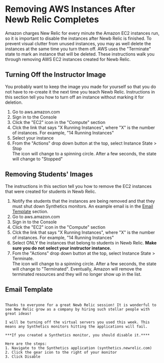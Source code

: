 # Removing AWS Instances After Newb Relic Completes

Amazon charges New Relic for every minute the Amazon EC2 instances run, so it is important to disable the instances after Newb Relic is finished. To prevent visual clutter from unused instances, you may as well delete the instances at the same time you turn them off. AWS uses the "Terminate" state to mark an instance that will be deleted. These instructions walk you through removing AWS EC2 instances created for Newb Relic.

## Turning Off the Instructor Image
You probably want to keep the image you made for yourself so that you do not have to re-create it the next time you teach Newb Relic. Instructions in this section tell you how to turn off an instance without marking it for deletion.  

1. Go to aws.amazon.com
1. Sign in to the Console
1. Click the "EC2" icon in the "Compute" section  
1. Clck the link that says "X Running Instances", where "X" is the number of instances. For example, "14 Running Instances"  
1. Select your instance  
1. From the "Actions" drop down button at the top, select Instance State > Stop    
The icon will change to a spinning circle. After a few seconds, the state will change to "Stopped"  

## Removing Students' Images
The instructions in this section tell you how to remove the EC2 instances that were created for students in Newb Relic.

1. Notify the students that the instances are being removed and that they must shut down Synthetics monitors. An example email is in the [Email Template](#email) section.
1. Go to aws.amazon.com
1. Sign in to the Console
1. Click the "EC2" icon in the "Compute" section
1. Clck the link that says "X Running Instances", where "X" is the number of instances. For example, "14 Running Instances"
1. Select ONLY the instances that belong to students in Newb Relic. **Make sure you do not select your instructor instance.**
1. Fom the "Actions" drop down button at the top, select Instance State > Terminate.  
The icon will change to a spinning circle. After a few seconds, the state will change to "Terminated". Eventually, Amazon will remove the terminated resources and they will no longer show up in the list.

## <a name="email"> Email Template

```

Thanks to everyone for a great Newb Relic session! It is wonderful to see New Relic grow as a company by hiring such stellar people with great ideas!

I will be turning off the virtual servers you used this week. This means any Synthetics monitors hitting the applications will fail.

***If you created a Synthetics monitor, you should disable it.****

Here are the steps: 
1. Navigate to the Synthetics application (synthetics.newrelic.com)
2. Click the gear icon to the right of your monitor
3. Click Disable

```
